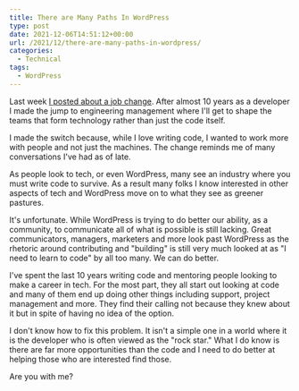 ```yaml
---
title: There are Many Paths In WordPress
type: post
date: 2021-12-06T14:51:12+00:00
url: /2021/12/there-are-many-paths-in-wordpress/
categories:
  - Technical
tags:
  - WordPress
---
```


Last week [I posted about a job change][1]. After almost 10 years as a developer I made the jump to engineering management where I'll get to shape the teams that form technology rather than just the code itself.

I made the switch because, while I love writing code, I wanted to work more with people and not just the machines. The change reminds me of many conversations I've had as of late.

As people look to tech, or even WordPress, many see an industry where you must write code to survive. As a result many folks I know interested in other aspects of tech and WordPress move on to what they see as greener pastures.

It's unfortunate. While WordPress is trying to do better our ability, as a community, to communicate all of what is possible is still lacking. Great communicators, managers, marketers and more look past WordPress as the rhetoric around contributing and "building" is still very much looked at as "I need to learn to code" by all too many. We can do better.

I've spent the last 10 years writing code and mentoring people looking to make a career in tech. For the most part, they all start out looking at code and many of them end up doing other things including support, project management and more. They find their calling not because they knew about it but in spite of having no idea of the option.

I don't know how to fix this problem. It isn't a simple one in a world where it is the developer who is often viewed as the "rock star." What I do know is there are far more opportunities than the code and I need to do better at helping those who are interested find those.

Are you with me?

 [1]: /2021/12/bye-bye-dev-work-and-hello-engineering-management/